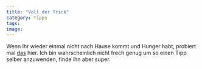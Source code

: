 ```yaml
---
title: "Voll der Trick"
category: Tipps
tags: 
image: 
---
```


Wenn Ihr wieder einmal nicht nach Hause kommt und Hunger habt, probiert mal [das](http://www.tradetricks.org/archives/001997.html) hier. Ich bin wahrscheinlich nicht frech genug um so einen Tipp selber anzuwenden, finde ihn aber super.